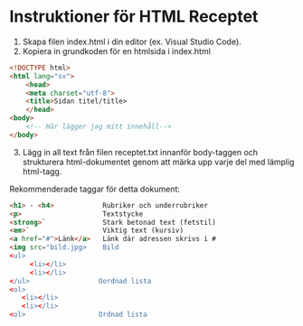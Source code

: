 # Instruktioner för HTML Receptet

1. Skapa filen index.html i din editor (ex. Visual Studio Code).
1. Kopiera in grundkoden för en htmlsida i index.html

```html
<!DOCTYPE html>
<html lang="sv">
    <head>
    <meta charset="utf-8">
    <title>Sidan titel/title>
    </head>
<body>
    <!-- Här lägger jag mitt innehåll--> 
</body>
```
3. Lägg in all text från filen receptet.txt innanför body-taggen och strukturera html-dokumentet genom att märka 
upp varje del med lämplig html-tagg.

Rekommenderade taggar för detta dokument: 
```html
<h1> - <h4>            Rubriker och underrubriker
<p>                    Textstycke
<strong>`              Stark betonad text (fetstil)
<em>`                  Viktig text (kursiv) 
<a href="#">Länk</a>   Länk där adressen skrivs i #
<img src="bild.jpg>    Bild
<ul>
     <li></li>
     <li></li>
</ul>                 Oordnad lista
<ol> 
   <li></li>
   <li></li>
<ol>                  Ordnad lista
```
 
